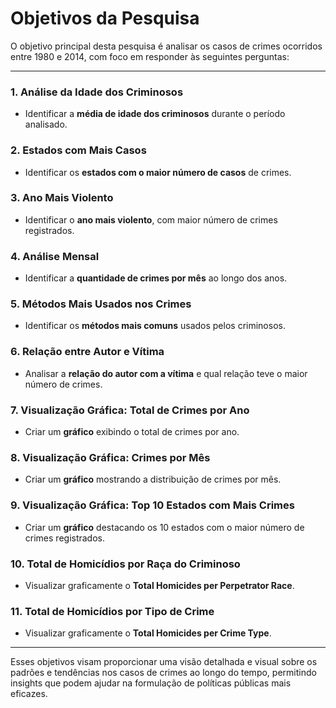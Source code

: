 # Objetivos da Pesquisa

O objetivo principal desta pesquisa é analisar os casos de crimes ocorridos entre 1980 e 2014, com foco em responder às seguintes perguntas:

---

### 1. **Análise da Idade dos Criminosos**
   - Identificar a **média de idade dos criminosos** durante o período analisado.

### 2. **Estados com Mais Casos**
   - Identificar os **estados com o maior número de casos** de crimes.

### 3. **Ano Mais Violento**
   - Identificar o **ano mais violento**, com maior número de crimes registrados.

### 4. **Análise Mensal**
   - Identificar a **quantidade de crimes por mês** ao longo dos anos.

### 5. **Métodos Mais Usados nos Crimes**
   - Identificar os **métodos mais comuns** usados pelos criminosos.

### 6. **Relação entre Autor e Vítima**
   - Analisar a **relação do autor com a vítima** e qual relação teve o maior número de crimes.

### 7. **Visualização Gráfica: Total de Crimes por Ano**
   - Criar um **gráfico** exibindo o total de crimes por ano.

### 8. **Visualização Gráfica: Crimes por Mês**
   - Criar um **gráfico** mostrando a distribuição de crimes por mês.

### 9. **Visualização Gráfica: Top 10 Estados com Mais Crimes**
   - Criar um **gráfico** destacando os 10 estados com o maior número de crimes registrados.

### 10. **Total de Homicídios por Raça do Criminoso**
   - Visualizar graficamente o **Total Homicides per Perpetrator Race**.

### 11. **Total de Homicídios por Tipo de Crime**
   - Visualizar graficamente o **Total Homicides per Crime Type**.

---

Esses objetivos visam proporcionar uma visão detalhada e visual sobre os padrões e tendências nos casos de crimes ao longo do tempo, permitindo insights que podem ajudar na formulação de políticas públicas mais eficazes.
